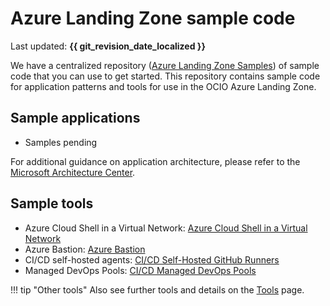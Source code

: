 # Azure Landing Zone sample code

Last updated: **{{ git_revision_date_localized }}**

We have a centralized repository ([Azure Landing Zone Samples](https://github.com/bcgov/azure-lz-samples)) of sample code that you can use to get started. This repository contains sample code for application patterns and tools for use in the OCIO Azure Landing Zone.

## Sample applications
<!-- TODO: Update these links once the sample app code is migrated to the new repo -->
- Samples pending

For additional guidance on application architecture, please refer to the [Microsoft Architecture Center](https://docs.microsoft.com/en-us/azure/architecture/).

## Sample tools

- Azure Cloud Shell in a Virtual Network: [Azure Cloud Shell in a Virtual Network](https://github.com/bcgov/azure-lz-samples/blob/main/tools/cloud_shell_vnet/README.md)
- Azure Bastion: [Azure Bastion](https://github.com/bcgov/azure-lz-samples/blob/main/tools/bastion/README.md)
- CI/CD self-hosted agents: [CI/CD Self-Hosted GitHub Runners](https://github.com/bcgov/azure-lz-samples/blob/main/tools/cicd_self_hosted_agents/README.md)
- Managed DevOps Pools: [CI/CD Managed DevOps Pools](https://github.com/bcgov/azure-lz-samples/blob/main/tools/cicd_managed_devops_pools/README.md)

!!! tip "Other tools"
    Also see further tools and details on the [Tools](../tools/tools.md) page.
